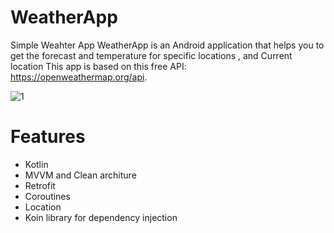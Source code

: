 # WeatherApp
Simple Weahter App
WeatherApp is an Android application that helps you to get the forecast and temperature for specific locations , and Current location 
This app is based  on  this free API: https://openweathermap.org/api.

![1](https://user-images.githubusercontent.com/38116813/140585283-95b474d4-0df0-42ec-b8fd-5437d09c8f13.jpg)

# Features
* Kotlin
* MVVM and Clean architure
* Retrofit
* Coroutines
* Location 
* Koin library for dependency injection 
